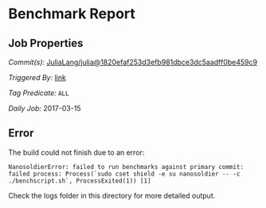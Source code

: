# Benchmark Report

## Job Properties

*Commit(s):* [JuliaLang/julia@1820efaf253d3efb981dbce3dc5aadff0be459c9](https://github.com/JuliaLang/julia/commit/1820efaf253d3efb981dbce3dc5aadff0be459c9)

*Triggered By:* [link](https://github.com/JuliaLang/julia/commit/1820efaf253d3efb981dbce3dc5aadff0be459c9#commitcomment-21323740)

*Tag Predicate:* `ALL`

*Daily Job:* 2017-03-15

## Error

The build could not finish due to an error:

```
NanosoldierError: failed to run benchmarks against primary commit: failed process: Process(`sudo cset shield -e su nanosoldier -- -c ./benchscript.sh`, ProcessExited(1)) [1]
```

Check the logs folder in this directory for more detailed output.

